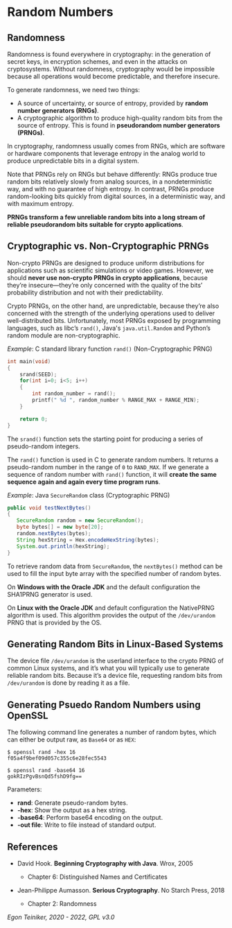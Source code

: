 # Random Numbers

## Randomness

Randomness is found everywhere in cryptography: in the generation of secret keys, in encryption schemes, 
and even in the attacks on cryptosystems. 
Without randomness, cryptography would be impossible because all operations would become predictable, 
and therefore insecure.

To generate randomness, we need two things:
* A source of uncertainty, or source of entropy, provided by **random number generators (RNGs)**. 
* A cryptographic algorithm to produce high-quality random bits from the source of entropy. 
   This is found in **pseudorandom number generators (PRNGs)**.

In cryptography, randomness usually comes from RNGs, which are software or hardware components 
that leverage entropy in the analog world to produce unpredictable bits in a digital system.


Note that PRNGs rely on RNGs but behave differently: RNGs produce true random bits relatively slowly 
from analog sources, in a nondeterministic way, and with no guarantee of high entropy. 
In contrast, PRNGs produce random-looking bits quickly from digital sources, in a deterministic way, 
and with maximum entropy. 

**PRNGs transform a few unreliable random bits into a long stream of reliable pseudorandom 
bits suitable for crypto applications**.


## Cryptographic vs. Non-Cryptographic PRNGs

Non-crypto PRNGs are designed to produce uniform distributions for applications such as scientific 
simulations or video games. However, we should **never use non-crypto PRNGs in crypto applications**, 
because they’re insecure—they’re only concerned with the quality of the bits’ probability distribution 
and not with their predictability. 

Crypto PRNGs, on the other hand, are unpredictable, because they’re also concerned with the strength of the 
underlying operations used to deliver well-distributed bits. 
Unfortunately, most PRNGs exposed by programming languages, such as libc’s `rand()`, Java's `java.util.Random`
and Python’s random module are non-cryptographic.

_Example_: C standard library function `rand()` (Non-Cryptographic PRNG) 
```C
int main(void)
{
    srand(SEED);  
    for(int i=0; i<5; i++)
    {
        int random_number = rand();
        printf(" %d ", random_number % RANGE_MAX + RANGE_MIN);
    }

    return 0;
}
```
The `srand()` function sets the starting point for producing a series of pseudo-random integers.

The `rand()` function is used in C to generate random numbers. 
It returns a pseudo-random number in the range of `0` to `RAND_MAX`.
If we generate a sequence of random number with `rand()` function, it will
**create the same sequence again and again every time program runs**.

_Example_: Java `SecureRandom` class (Cryptographic PRNG) 
```Java
public void testNextBytes()
{
   SecureRandom random = new SecureRandom();
   byte bytes[] = new byte[20];
   random.nextBytes(bytes);
   String hexString = Hex.encodeHexString(bytes);		    
   System.out.println(hexString);
}
```
To retrieve random data from `SecureRandom`, the `nextBytes()` method can be used to fill the input byte 
array with the specified number of random bytes.

On **Windows with the Oracle JDK** and the default configuration the SHA1PRNG generator is used.

On **Linux with the Oracle JDK** and default configuration the NativePRNG algorithm is used. 
This algorithm provides the output of the `/dev/urandom` PRNG that is provided by the OS. 


## Generating Random Bits in Linux-Based Systems

The device file `/dev/urandom` is the userland interface to the crypto PRNG of common Linux systems, 
and it’s what you will typically use to generate reliable random bits. 
Because it’s a device file, requesting random bits from `/dev/urandom` is done by reading it as a file.


## Generating Psuedo Random Numbers using OpenSSL
The following command line generates a number of random bytes, which can either be output raw, as `Base64` or as `HEX`:
```
$ openssl rand -hex 16
f05a4f9bef09d057c355c6e28fec5543

$ openssl rand -base64 16
gokRIzPgvBsnQd5fshD9fg==
```
Parameters:
* **rand**: Generate pseudo-random bytes.
* **-hex**: Show the output as a hex string.
* **-base64**: Perform base64 encoding on the output.
* **-out file**: Write to file instead of standard output.


## References

* David Hook. **Beginning Cryptography with Java**. Wrox, 2005
  * Chapter 6: Distinguished Names and Certificates

* Jean-Philippe Aumasson. **Serious Cryptography**. No Starch Press, 2018
  * Chapter 2: Randomness
    

*Egon Teiniker, 2020 - 2022, GPL v3.0* 

